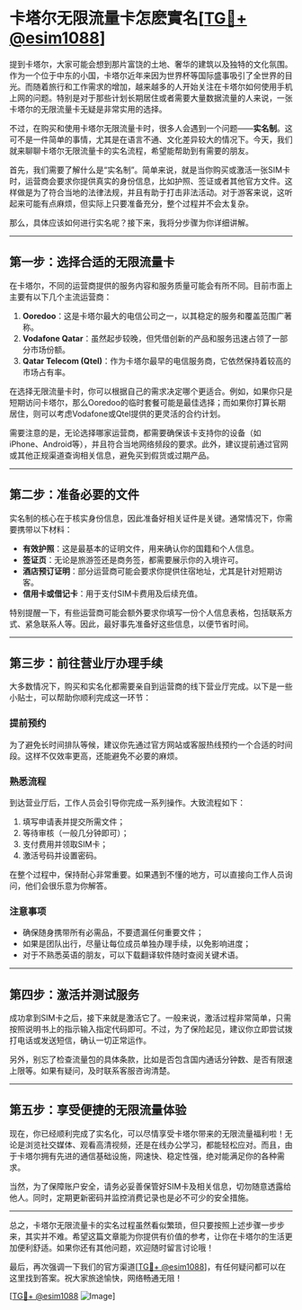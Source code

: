 # 卡塔尔无限流量卡怎麽實名[[TG💪+ @esim1088](https://t.me/s/esim1088)]

提到卡塔尔，大家可能会想到那片富饶的土地、奢华的建筑以及独特的文化氛围。作为一个位于中东的小国，卡塔尔近年来因为世界杯等国际盛事吸引了全世界的目光。而随着旅行和工作需求的增加，越来越多的人开始关注在卡塔尔如何使用手机上网的问题。特别是对于那些计划长期居住或者需要大量数据流量的人来说，一张卡塔尔的无限流量卡无疑是非常实用的选择。

不过，在购买和使用卡塔尔无限流量卡时，很多人会遇到一个问题——**实名制**。这可不是一件简单的事情，尤其是在语言不通、文化差异较大的情况下。今天，我们就来聊聊卡塔尔无限流量卡的实名流程，希望能帮助到有需要的朋友。

首先，我们需要了解什么是“实名制”。简单来说，就是当你购买或激活一张SIM卡时，运营商会要求你提供真实的身份信息，比如护照、签证或者其他官方文件。这样做是为了符合当地的法律法规，并且有助于打击非法活动。对于游客来说，这听起来可能有点麻烦，但实际上只要准备充分，整个过程并不会太复杂。

那么，具体应该如何进行实名呢？接下来，我将分步骤为你详细讲解。

---

## 第一步：选择合适的无限流量卡

在卡塔尔，不同的运营商提供的服务内容和服务质量可能会有所不同。目前市面上主要有以下几个主流运营商：

1. **Ooredoo**：这是卡塔尔最大的电信公司之一，以其稳定的服务和覆盖范围广著称。
2. **Vodafone Qatar**：虽然起步较晚，但凭借创新的产品和服务迅速占领了一部分市场份额。
3. **Qatar Telecom (Qtel)**：作为卡塔尔最早的电信服务商，它依然保持着较高的市场占有率。

在选择无限流量卡时，你可以根据自己的需求决定哪个更适合。例如，如果你只是短期访问卡塔尔，那么Ooredoo的临时套餐可能是最佳选择；而如果你打算长期居住，则可以考虑Vodafone或Qtel提供的更灵活的合约计划。

需要注意的是，无论选择哪家运营商，都需要确保该卡支持你的设备（如iPhone、Android等），并且符合当地网络频段的要求。此外，建议提前通过官网或其他正规渠道查询相关信息，避免买到假货或过期产品。

---

## 第二步：准备必要的文件

实名制的核心在于核实身份信息，因此准备好相关证件是关键。通常情况下，你需要携带以下材料：

- **有效护照**：这是最基本的证明文件，用来确认你的国籍和个人信息。
- **签证页**：无论是旅游签还是商务签，都需要展示你的入境许可。
- **酒店预订证明**：部分运营商可能会要求你提供住宿地址，尤其是针对短期访客。
- **信用卡或借记卡**：用于支付SIM卡费用及后续充值。

特别提醒一下，有些运营商可能会额外要求你填写一份个人信息表格，包括联系方式、紧急联系人等。因此，最好事先准备好这些信息，以便节省时间。

---

## 第三步：前往营业厅办理手续

大多数情况下，购买和实名化都需要亲自到运营商的线下营业厅完成。以下是一些小贴士，可以帮助你顺利完成这一环节：

### 提前预约
为了避免长时间排队等候，建议你先通过官方网站或客服热线预约一个合适的时间段。这样不仅效率更高，还能避免不必要的麻烦。

### 熟悉流程
到达营业厅后，工作人员会引导你完成一系列操作。大致流程如下：
1. 填写申请表并提交所需文件；
2. 等待审核（一般几分钟即可）；
3. 支付费用并领取SIM卡；
4. 激活号码并设置密码。

在整个过程中，保持耐心非常重要。如果遇到不懂的地方，可以直接向工作人员询问，他们会很乐意为你解答。

### 注意事项
- 确保随身携带所有必需品，不要遗漏任何重要文件；
- 如果是团队出行，尽量让每位成员单独办理手续，以免影响进度；
- 对于不熟悉英语的朋友，可以下载翻译软件随时查阅关键术语。

---

## 第四步：激活并测试服务

成功拿到SIM卡之后，接下来就是激活它了。一般来说，激活过程非常简单，只需按照说明书上的指示输入指定代码即可。不过，为了保险起见，建议你立即尝试拨打电话或发送短信，确认一切正常运作。

另外，别忘了检查流量包的具体条款，比如是否包含国内通话分钟数、是否有限速上限等。如果有疑问，及时联系客服咨询清楚。

---

## 第五步：享受便捷的无限流量体验

现在，你已经顺利完成了实名化，可以尽情享受卡塔尔带来的无限流量福利啦！无论是浏览社交媒体、观看高清视频，还是在线办公学习，都能轻松应对。而且，由于卡塔尔拥有先进的通信基础设施，网速快、稳定性强，绝对能满足你的各种需求。

当然，为了保障账户安全，请务必妥善保管好SIM卡及相关信息，切勿随意透露给他人。同时，定期更新密码并监控消费记录也是必不可少的安全措施。

---

总之，卡塔尔无限流量卡的实名过程虽然看似繁琐，但只要按照上述步骤一步步来，其实并不难。希望这篇文章能为你提供有价值的参考，让你在卡塔尔的生活更加便利舒适。如果你还有其他问题，欢迎随时留言讨论哦！

最后，再次强调一下我们的官方渠道[[TG💪+ @esim1088](https://t.me/s/esim1088)]，有任何疑问都可以在这里找到答案。祝大家旅途愉快，网络畅通无阻！

[[TG💪+ @esim1088](https://t.me/s/esim1088) ![Image](https://i.postimg.cc/4NQfJmqS/Snipaste-2025-05-13-00-14-12.png)]